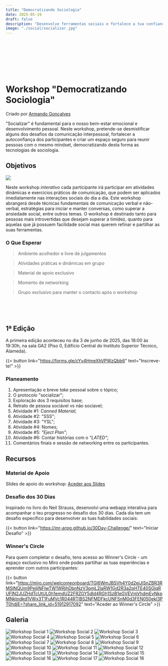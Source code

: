 ```yaml
--- 
title: "Democratizando Sociologia" 
date: 2025-05-19 
draft: false 
description: "Desenvolve ferramentas sociais e fortalece a tua confiança num ambiente acolhedor!" 
image: "./social/socializar.jpg" 
---
```


<br><br><br>
<br><br><br>

# Workshop "Democratizando Sociologia"

Criado por [Armando Gonçalves](https://github.com/mr-arpg)

"Socializar" é fundamental para o nosso bem-estar emocional e desenvolvimento pessoal. Neste workshop, pretende-se desmistificar alguns dos desafios da comunicação interpessoal, fortalecer a autoconfiança dos participantes e criar um espaço seguro para reunir pessoas com o mesmo mindset, democratizando desta forma as tecnologias de sociologia.

## Objetivos

![](./images/P6030105.JPG)

Neste workshop _interativo_ cada participante irá participar em atividades dinâmicas e exercícios práticos de comunicação, que podem ser aplicados imediatamente nas interações sociais do dia a dia. Este workshop abrangerá desde técnicas fundamentais de comunicação verbal e não-verbal, estratégias para iniciar e manter conversas, como superar a ansiedade social, entre outros temas. O workshop é destinado tanto para pessoas mais introvertidas que desejam superar a timidez, quanto para aquelas que já possuem facilidade social mas querem refinar e partilhar as suas ferramentas.

### O Que Esperar

> Ambiente acolhedor e livre de julgamentos

> Atividades práticas e dinâmicas em grupo

> Material de apoio exclusivo

> Momento de networking

> Grupo exclusivo para manter o contacto após o workshop

<br><br><br>

## 1ª Edição

A primeira edição aconteceu no dia 3 de junho de 2025, das 18:00 às 19:30h, na sala GA2 (Piso 0, Edifício Central do Instituto Superior Técnico, Alameda).

{{< button link="https://forms.gle/cYv4HmeXhVPWzQbb6" text="Inscreve-te!" >}}


### Planeamento

1. Apresentação e breve _take_ pessoal sobre o tópico;
2. O protocolo "socializar";
3. Exploração dos 3 requisitos base;
4. Retrato de pessoa sociável vs não sociavel;
5. Atividade #1: _Canned Material_;
6. Atividade #2: "SSS";
7. Atividade #3: "YSL";
8. Atividade #4: Nomes;
9. Atividade #5: _"Eject Plan"_;
10. Atividade #6: Contar histórias com o _"LATED"_;
11. Comentários finais e sessão de networking entre os participantes.


## Recursos

### Material de Apoio
Slides de apoio do workshop: [Aceder aos Slides](https://ulisboa-my.sharepoint.com/:p:/g/personal/ist1100290_tecnico_ulisboa_pt/EZGJODzvQLFKlghB64hS6HgB0kN8quq8m49GJikKb-Dj3Q?e=FB2vOs)

### Desafio dos 30 Dias
Inspirado no livro do Neil Strauss, desenvolvi uma webapp interativa para acompanhar o teu progresso no desafio dos 30 dias. Cada dia tem um desafio específico para desenvolver as tuas habilidades sociais:

{{< button link="https://mr-arpg.github.io/30Day-Challenge/" text="Iniciar Desafio" >}}

### Winner's Circle
Para quem completar o desafio, tens acesso ao Winner's Circle - um espaço exclusivo no Miro onde podes partilhar as tuas experiências e aprender com outros participantes:

{{< button link="https://miro.com/welcomeonboard/TGl6WmJBSVh4Y0d2ejJjSnZBR3RMSlNQUm9PejliNFIwTW1WRjhDbnNzV3pmL2laRW1Gd2R3a2pHTE40SGlqRUFlN2JUZHdTcUtUL0h1emdUZ2FRZGY5dld4RGh1SzB1eGVEVmVhdmEvNkpMNktndkd1VWx3T1FuMVc1R044RTlBS2NFMDFkcUNFSnM0d3FEN050ekl3PT0hdjE=?share_link_id=51912917092" text="Aceder ao Winner's Circle" >}}

## Galeria

![Workshop Social 1](./images/P6030054.jpg)
![Workshop Social 2](./images/P6030056.jpg)
![Workshop Social 3](./images/P6030067.jpg)
![Workshop Social 4](./images/P6030068.jpg)
![Workshop Social 5](./images/P6030072.jpg)
![Workshop Social 6](./images/P6030082.jpg)
![Workshop Social 7](./images/P6030084.jpg)
![Workshop Social 8](./images/P6030087.jpg)
![Workshop Social 9](./images/P6030088.jpg)
![Workshop Social 10](./images/P6030092.jpg)
![Workshop Social 11](./images/P6030094.jpg)
![Workshop Social 12](./images/P6030096.jpg)
![Workshop Social 13](./images/P6030100.jpg)
![Workshop Social 14](./images/P6030105.JPG)
![Workshop Social 15](./images/P6030107.jpg)
![Workshop Social 16](./images/P6030108.jpg)
![Workshop Social 17](./images/P6030111.jpg)
![Workshop Social 18](./images/P6030113.jpg)
